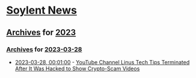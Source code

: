 # [Soylent News](../../../README.md)

## [Archives](../../index.md) for [2023](../index.md)

### [Archives](../../index.md) for [2023-03-28](index.md)

* [2023-03-28, 00:01:00](https://soylentnews.org/article.pl?sid=23/03/27/031215&from=rss) - [YouTube Channel Linus Tech Tips Terminated After It Was Hacked to Show Crypto-Scam Videos](https://soylentnews.org/article.pl?sid=23/03/27/031215&from=rss)
